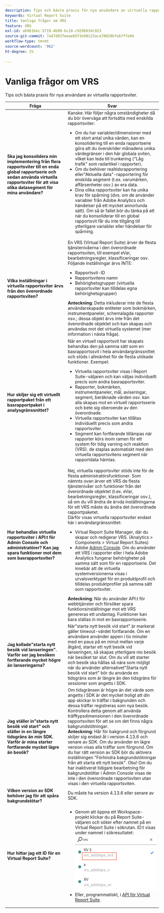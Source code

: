 ```yaml
---
description: Tips och bästa praxis för nya användare av virtuella rapportsviter.
keywords: Virtual Report Suite
title: Vanliga frågor om VRS
feature: VRS
exl-id: ab961bec-5719-4b90-bc10-c929b63dc923
source-git-commit: 7a47d837eeae65f2e98123aca78029bfeb7ffe9d
workflow-type: tm+mt
source-wordcount: '962'
ht-degree: 1%

---
```


# Vanliga frågor om VRS

Tips och bästa praxis för nya användare av virtuella rapportsviter.

| Fråga | Svar |
| --- | --- |
| **Ska jag konsolidera min implementering från flera rapportsviter till en enda global rapportserie och sedan använda virtuella rapportsviter för att visa olika datasegment för mina användare?** | Kanske. Här följer några omständigheter då du bör överväga att fortsätta med enskilda rapportsviter:<ul><li>Om du har variabler/dimensioner med ett stort antal unika värden, kan en konsolidering till en enda rapportserie göra att du överskrider månadens unika värdegränser i den här globala sviten, vilket kan leda till trunkering (&quot;Låg trafik&quot; som radartikel i rapporter).</li><li>Om du behöver realtidsrapportering eller&quot;Aktuella data&quot;-rapportering för enskilda segment (t.ex. varumärken, affärsenheter osv.) av era data.</li><li>Dina olika rapportsviter kan ha unika krav för spårning (dvs. om de använder variabler från Adobe Analytics och händelser på ett mycket annorlunda sätt). Om så är fallet bör du tänka på att när du konsoliderar till en global rapportsvit får du inte tillgång till ytterligare variabler eller händelser för spårning.</li></ul> |
| **Vilka inställningar i virtuella rapportsviter ärvs från den överordnade rapportsviten?** | En VRS (Virtual Report Suite) ärver de flesta tjänstenivåerna i den överordnade rapportsviten, till exempel eVar, bearbetningsregler, klassificeringar osv.  Följande inställningar ärvs INTE:<ul><li>Rapportsvit-ID</li><li>Rapportsvitens namn </li><li>Behörighetsgrupper (virtuella rapportsviter kan tilldelas egna behörighetsgrupper)</li></ul>**Anteckning**: Detta inkluderar inte de flesta användarskapade entiteter som bokmärken, instrumentpaneler, schemalagda rapporter osv.; dessa objekt ärvs inte från det överordnade objektet och kan skapas och användas mot det virtuella systemet (mer information i nästa fråga). |
| **Hur skiljer sig ett virtuellt rapportpaket från ett basrapportpaket i analysgränssnittet?** | När en virtuell rapportsvit har skapats behandlas den på samma sätt som en basrapportssvit i hela användargränssnittet och stöds i allmänhet för de flesta utökade funktioner. Exempel:<ul><li>Virtuella rapportsviter visas i Report Suite-väljaren och kan väljas individuellt precis som andra basrapportsviter.</li><li>Rapporter, bokmärken, instrumentpaneler, mål, aviseringar, segment, beräknade värden osv. kan alla skapas mot en virtuell rapportsserie och bete sig oberoende av den överordnade.</li><li>Virtuella rapportsviter kan tillåtas individuellt precis som andra rapportsviter.</li><li>Segment kan fortfarande tillämpas när rapporter körs inom ramen för ett system för tidig varning och reaktion (VRS). de staplas automatiskt med den virtuella rapportsvitens segment när rapportdata hämtas.</li></ul> |
| **Hur behandlas virtuella rapportsviter i API:t för Admin Console och administratörer? Kan jag spara funktioner mot dem som basrapportsviter?** | Nej, virtuella rapportsviter stöds inte för de flesta administratörsfunktioner. Som nämnts ovan ärver ett VRS de flesta tjänstenivåer och funktioner från det överordnade objektet (t.ex. eVar, bearbetningsregler, klassificeringar osv.), så om du vill ändra de ärvda inställningarna för ett VRS måste du ändra det överordnade rapportpaketet.<br>Därför visas virtuella rapportsviter endast här i användargränssnittet:<ul><li>Virtual Report Suite Manager, där du skapar och redigerar VRS. (Analytics > Components > Virtual Report Suites)</li><li>Adobe [Admin Console](https://helpx.adobe.com/se/enterprise/using/admin-console.html). Om du använder ett VRS i rapporter eller i hela Adobe Analytics fungerar behörigheter på samma sätt som för en rapportserie. Det innebär att de virtuella systemversionerna visas i urvalsverktyget för en produktprofil och tilldelas produktprofiler på samma sätt som rapportsviter.</li></ul>**Anteckning**: När du använder API:t för webbtjänster och försöker spara funktionsinställningar mot ett VRS genereras ett undantag. Funktioner kan bara ställas in mot en basrapportsserie. |
| **Jag kollade&quot;starta nytt besök vid lanseringen&quot;. Varför ser jag besöken fortfarande mycket högre än lanseringarna?** | När&quot;starta nytt besök vid start&quot; är markerat gäller timeout-värdet fortfarande. Om en användare använder appen i tio minuter med en paus på en minut mellan varje åtgärd, startar ett nytt besök vid lanseringen, så skapas ytterligare nio besök när besöket tar slut. Om du vill att starter och besök ska hållas så nära som möjligt när du använder alternativet&quot;Starta nytt besök vid start&quot; bör du använda en tidsgräns som är längre än den tidsgräns för sessioner som angetts i SDK. |
| **Jag ställer in&quot;starta nytt besök vid start&quot; och ställer in en längre tidsgräns än min SDK. Varför är mina starter fortfarande mycket lägre än besök?** | Om tidsgränsen är högre än det värde som angetts i SDK är det mycket troligt att din app skickar in träffar i bakgrunden och dessa träffar registreras som nya besök. Kontrollera detta genom att använda träfftypsdimensionen i den överordnade rapportsviten för att se om det finns några bakgrundstötningar.<br>**Anteckning**: Hår för bakgrund och förgrund skiljer sig endast åt i version 4.13.6 och senare av SDK. Om du använder en lägre version visas alla träffar som förgrund. Om du har rätt version av SDK bör du aktivera inställningen &quot;Förhindra bakgrundstötningar från att starta ett nytt besök&quot;.    Obs! Om du har inaktiverat tidigare bearbetning för bakgrundstötlar i Admin Console visas de inte i den överordnade rapportsviten utan visas i den virtuella rapportsviten. |
| **Vilken version av SDK behöver jag för att spåra bakgrundstötar?** | Du måste ha version 4.13.6 eller senare av SDK. |
| **Hur hittar jag ett ID för en Virtual Report Suite?** | <ul><li>Genom att öppna ett Workspace-projekt klickar du på Report Suite-väljaren och söker efter namnet på en Virtual Report Suite i sökrutan. ID:t visas under namnet i sökresultatet:<br>![VRS-ID](assets/vrs-id.png)</li><li> Eller, programmatiskt, i [API för Virtual Report Suite](https://www.adobe.io/apis/experiencecloud/analytics/docs.html#!AdobeDocs/analytics-2.0-apis/master/vrs.md).</li></ul> |
